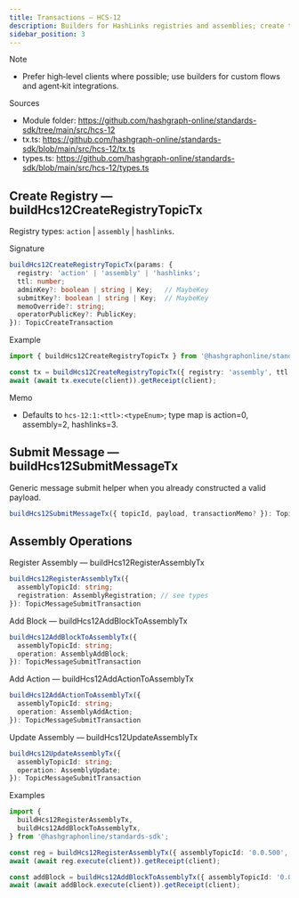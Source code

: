 ```yaml
---
title: Transactions — HCS‑12
description: Builders for HashLinks registries and assemblies; create topics and submit canonical messages.
sidebar_position: 3
---
```


Note
- Prefer high‑level clients where possible; use builders for custom flows and agent‑kit integrations.

Sources
- Module folder: https://github.com/hashgraph-online/standards-sdk/tree/main/src/hcs-12
- tx.ts: https://github.com/hashgraph-online/standards-sdk/blob/main/src/hcs-12/tx.ts
- types.ts: https://github.com/hashgraph-online/standards-sdk/blob/main/src/hcs-12/types.ts

## Create Registry — buildHcs12CreateRegistryTopicTx

Registry types: `action` | `assembly` | `hashlinks`.

Signature

```ts
buildHcs12CreateRegistryTopicTx(params: {
  registry: 'action' | 'assembly' | 'hashlinks';
  ttl: number;
  adminKey?: boolean | string | Key;   // MaybeKey
  submitKey?: boolean | string | Key;  // MaybeKey
  memoOverride?: string;
  operatorPublicKey?: PublicKey;
}): TopicCreateTransaction
```

Example

```ts
import { buildHcs12CreateRegistryTopicTx } from '@hashgraphonline/standards-sdk';

const tx = buildHcs12CreateRegistryTopicTx({ registry: 'assembly', ttl: 3600, adminKey: true, submitKey: true });
await (await tx.execute(client)).getReceipt(client);
```

Memo
- Defaults to `hcs-12:1:<ttl>:<typeEnum>`; type map is action=0, assembly=2, hashlinks=3.

## Submit Message — buildHcs12SubmitMessageTx

Generic message submit helper when you already constructed a valid payload.

```ts
buildHcs12SubmitMessageTx({ topicId, payload, transactionMemo? }): TopicMessageSubmitTransaction
```

## Assembly Operations

Register Assembly — buildHcs12RegisterAssemblyTx

```ts
buildHcs12RegisterAssemblyTx({
  assemblyTopicId: string;
  registration: AssemblyRegistration; // see types
}): TopicMessageSubmitTransaction
```

Add Block — buildHcs12AddBlockToAssemblyTx

```ts
buildHcs12AddBlockToAssemblyTx({
  assemblyTopicId: string;
  operation: AssemblyAddBlock;
}): TopicMessageSubmitTransaction
```

Add Action — buildHcs12AddActionToAssemblyTx

```ts
buildHcs12AddActionToAssemblyTx({
  assemblyTopicId: string;
  operation: AssemblyAddAction;
}): TopicMessageSubmitTransaction
```

Update Assembly — buildHcs12UpdateAssemblyTx

```ts
buildHcs12UpdateAssemblyTx({
  assemblyTopicId: string;
  operation: AssemblyUpdate;
}): TopicMessageSubmitTransaction
```

Examples

```ts
import {
  buildHcs12RegisterAssemblyTx,
  buildHcs12AddBlockToAssemblyTx,
} from '@hashgraphonline/standards-sdk';

const reg = buildHcs12RegisterAssemblyTx({ assemblyTopicId: '0.0.500', registration: { p: 'hcs-12', op: 'assembly_register', name: 'Demo', blocks: [] } });
await (await reg.execute(client)).getReceipt(client);

const addBlock = buildHcs12AddBlockToAssemblyTx({ assemblyTopicId: '0.0.500', operation: { p: 'hcs-12', op: 'assembly_add_block', block: { type: 'text', props: { text: 'Hello' } } } });
await (await addBlock.execute(client)).getReceipt(client);
```
